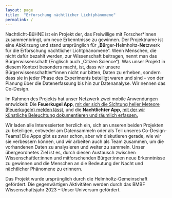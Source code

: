 ```yaml
---
layout: page
title:  "Erforschung nächtlicher Lichtphänomene"
permalink: /
---
```

Nachtlicht-BüHNE ist ein Projekt der, das Freiwillige mit Forscher\*innen zusammenbringt, um neue Erkenntnisse zu gewinnen. Der Projektname ist eine Abkürzung und stand ursprünglich für „**Bü**rger-**H**elmholtz-**Ne**tzwerk für die Erforschung nächtlicher Lichtphänomene“. Wenn Menschen, die nicht dafür bezahlt werden, zur Wissenschaft beitragen, nennt man das Bürgerwissenschaft (Englisch auch „Citizen Science“). Was unser Projekt in diesem Kontext besonders macht, ist, dass wir unsere Bürgerwissenschaftler*innen nicht nur bitten, Daten zu erheben, sondern dass sie in jeder Phase des Experiments beteiligt waren und sind – von der Planung über die Datenerfassung bis hin zur Datenanalyse. Wir nennen das Co-Design.

Im Rahmen des Projekts hat unser Netzwerk zwei mobile Anwendungen entwickelt: Die **Feuerkugel App**, [mit der sich die Sichtung heller Meteore (Feuerkugeln) melden lässt](/feuerkugeln), und die **Nachtlichter App**, [mit der wir künstliche Beleuchtung dokumentieren und räumlich erfassen.](/nachtlichter)

Wir laden alle Interessierten herzlich ein, sich an unseren beiden Projekten zu beteiligen, entweder am Datensammeln oder als Teil unseres Co-Design-Teams! Die Apps gibt es zwar schon, aber wir diskutieren gerade, wie wir sie verbessern können, und wir arbeiten auch als Team zusammen, um die vorhandenen Daten zu analysieren und weiter zu sammeln. Unser übergeordnetes Ziel ist es, durch diesen Austausch zwischen Wissenschaftler:innen und mitforschenden Bürger:innen neue Erkenntnisse zu gewinnen und die Menschen an die Bedeutung der Nacht und nächtlicher Phänomene zu erinnern.

Das Projekt wurde ursprünglich durch die Helmholtz-Gemeinschaft gefördert. Die gegenwärtigen Aktivitäten werden durch das BMBF Wissenschaftsjahr 2023 – Unser Universum gefördert.